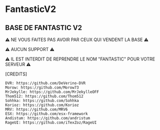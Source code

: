 # FantasticV2

## BASE DE FANTASTIC V2 ##

⚠️ NE VOUS FAITES PAS AVOIR PAR CEUX QUI VENDENT LA BASE ⚠️

⚠️ AUCUN SUPPORT ⚠️

⚠️ IL EST INTERDIT DE REPRENDRE LE NOM "FANTASTIC" POUR VOTRE SERVEUR ⚠️ 

[CREDITS]

    DVR: https://github.com/DeVerino-DVR
    Morow: https://github.com/Morow73 
    MrJekylle: https://github.com/MrJekylleOFF 
    Thom512: https://github.com/Thom512
    Sohhka: https://github.com/Sohhka
    Korioz: https://github.com/Korioz
    MRV: https://github.com/MRV6
    ESX: https://github.com/esx-framework
    Andistum: https://github.com/andristum
    RageUI: https://github.com/iTexZoz/RageUI
    
